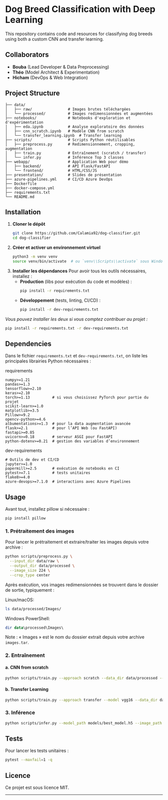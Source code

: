 # Dog Breed Classification with Deep Learning

This repository contains code and resources for classifying dog breeds using both a custom CNN and transfer learning.

## Collaborators

- **Bouba** (Lead Developer & Data Preprocessing)
- **Théo** (Model Architect & Experimentation)
- **Hicham** (DevOps & Web Integration)


## Project Structure
```
├── data/
│   ├── raw/                # Images brutes téléchargées
│   └── processed/          # Images redimensionnées et augmentées
├── notebooks/              # Notebooks d'exploration et d'expérimentation
│   ├── eda.ipynb           # Analyse exploratoire des données
│   ├── cnn_scratch.ipynb   # Modèle CNN from scratch
│   └── transfer_learning.ipynb  # Transfer learning
├── scripts/                # Scripts Python réutilisables
│   ├── preprocess.py       # Redimensionnement, cropping, augmentation
│   ├── train.py            # Entraînement (scratch / transfer)
│   └── infer.py            # Inférence Top 3 classes
├── webapp/                 # Application Web pour démo
│   ├── backend/            # API Flask/FastAPI
│   └── frontend/           # HTML/CSS/JS
├── presentation/           # Slides de présentation
├── azure-pipelines.yml     # CI/CD Azure DevOps
├── Dockerfile
├── docker-compose.yml
├── requirements.txt
└── README.md
```

## Installation

1. **Cloner le dépôt**
   ```bash
   git clone https://github.com/Calamia92/dog-classifier.git
   cd dog-classifier
   ```
2. **Créer et activer un environnement virtuel**
   ```bash
   python3 -m venv venv
   source venv/bin/activate  # ou `venv\\Scripts\\activate` sous Windows
   ```
3. **Installer les dépendances**
   Pour avoir tous les outils nécessaires, installez :
   - **Production** (libs pour exécution du code et modèles) :
     ```bash
     pip install -r requirements.txt
     ```
   - **Développement** (tests, linting, CI/CD) :
     ```bash
     pip install -r dev-requirements.txt
     ```

*Vous pouvez installer les deux si vous comptez contribuer au projet :*
```bash
pip install -r requirements.txt -r dev-requirements.txt
```

## Dependencies

Dans le fichier `requirements.txt` et `dev-requirements.txt`, on liste les principales librairies Python nécessaires :

requirements
```text
numpy>=1.21
pandas>=1.3
tensorflow>=2.10
keras>=2.10
torch>=1.13          # si vous choisissez PyTorch pour partie du projet
scikit-learn>=1.0
matplotlib>=3.5
Pillow>=9.2
opencv-python>=4.6
albumentations>=1.3  # pour la data augmentation avancée
flask>=2.1           # pour l’API Web (ou FastAPI)
fastapi>=0.85
uvicorn>=0.18        # serveur ASGI pour FastAPI
python-dotenv>=0.21  # gestion des variables d’environnement
```

dev-requirements
```text
# Outils de dev et CI/CD
jupyter>=1.0
papermill>=2.5       # exécution de notebooks en CI
pytest>=7.1          # tests unitaires
flake8>=4.0
azure-devops>=7.1.0  # interactions avec Azure Pipelines
```
## Usage

Avant tout, installez pillow si nécessaire :
```bash
pip install pillow
```

### 1. Prétraitement des images

Pour lancer le prétraitement et extraire/traiter les images depuis votre archive :

```bash
python scripts/preprocess.py \
  --input_dir data/raw \
  --output_dir data/processed \
  --image_size 224 \
  --crop_type center
```

Après exécution, vos images redimensionnées se trouvent dans le dossier de sortie, typiquement :

Linux/macOS:
```bash
ls data/processed/Images/
```

Windows PowerShell:
```powershell
dir data\processed\Images\
```

Note : « Images » est le nom du dossier extrait depuis votre archive `images.tar`.  

### 2. Entraînement

#### a. CNN from scratch
```bash
python scripts/train.py --approach scratch --data_dir data/processed --epochs 10 --batch_size 32
```

#### b. Transfer Learning
```bash
python scripts/train.py --approach transfer --model vgg16 --data_dir data/processed --epochs 5 --batch_size 32
```

### 3. Inférence
```bash
python scripts/infer.py --model_path models/best_model.h5 --image_path path/to/image.jpg
```

## Tests
Pour lancer les tests unitaires :
```bash
pytest --maxfail=1 -q
```

## Licence

Ce projet est sous licence MIT.

---
````

